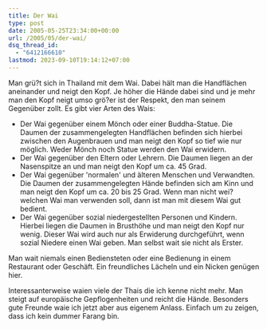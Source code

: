 ```yaml
---
title: Der Wai
type: post
date: 2005-05-25T23:34:00+00:00
url: /2005/05/der-wai/
dsq_thread_id:
  - "6412166610"
lastmod: 2023-09-10T19:14:12+07:00
---
```

Man grü?t sich in Thailand mit dem Wai. Dabei hält man die Handflächen aneinander und neigt den Kopf. Je höher die Hände dabei sind und je mehr man den Kopf neigt umso grö?er ist der Respekt, den man seinem Gegenüber zollt. Es gibt vier Arten des Wais:

  * Der Wai gegenüber einem Mönch oder einer Buddha-Statue. Die Daumen der zusammengelegten Handflächen befinden sich hierbei zwischen den Augenbrauen und man neigt den Kopf so tief wie nur möglich. Weder Mönch noch Statue werden den Wai erwidern.
  * Der Wai gegenüber den Eltern oder Lehrern. Die Daumen liegen an der Nasenspitze an und man neigt den Kopf um ca. 45 Grad.
  * Der Wai gegenüber 'normalen' und älteren Menschen und Verwandten. Die Daumen der zusammengelegten Hände befinden sich am Kinn und man neigt den Kopf um ca. 20 bis 25 Grad. Wenn man nicht wei? welchen Wai man verwenden soll, dann ist man mit diesem Wai gut bedient.
  * Der Wai gegenüber sozial niedergestellten Personen und Kindern. Hierbei liegen die Daumen in Brusthöhe und man neigt den Kopf nur wenig. Dieser Wai wird auch nur als Erwiderung durchgeführt, wenn sozial Niedere einen Wai geben. Man selbst wait sie nicht als Erster.

Man wait niemals einen Bediensteten oder eine Bedienung in einem Restaurant oder Geschäft. Ein freundliches Lächeln und ein Nicken genügen hier.

Interessanterweise waien viele der Thais die ich kenne nicht mehr. Man steigt auf europäische Gepflogenheiten und reicht die Hände. Besonders gute Freunde waie ich jetzt aber aus eigenem Anlass. Einfach um zu zeigen, dass ich kein dummer Farang bin.
